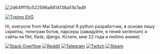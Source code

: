 ![2d64fff15c522596a8814138a51b7ad9](https://github.com/MyMaiSan/MyMaiSan/assets/166984233/f97b15e3-2ef8-4bc5-9e5f-ea9b5ca2c6ab)

[![Typing SVG](https://readme-typing-svg.demolab.com?font=Fira+Code&pause=1000&random=false&width=435&lines=I%60m+Mai+San%2C+Python+Developer)](https://git.io/typing-svg)

Hi, everyone from Mai Sakurajima! Я python разработчик, в основе пишу скрипты, телеграм ботов, парсеры (завидуйте, я гений serlenium) и сайты на flet, flask, django. Кстати, мне 22 года и люблю аниме)

[![Stack Overflow](https://img.shields.io/badge/-Stackoverflow-FE7A16?style=for-the-badge&logo=stack-overflow&logoColor=white)](https://stackoverflow.com/users/23589316/sakurajima-mai)
[![Reddit](https://img.shields.io/badge/Reddit-%23FF4500.svg?style=for-the-badge&logo=Reddit&logoColor=white)](https://www.reddit.com/user/MyMaiSakurajima/)
[![Telegram](https://img.shields.io/badge/Telegram-2CA5E0?style=for-the-badge&logo=telegram&logoColor=white)](https://t.me/MyMaiSakurajima)
[![Twitch](https://img.shields.io/badge/Twitch-%239146FF.svg?style=for-the-badge&logo=Twitch&logoColor=white)](https://www.twitch.tv/mymaisakurajima)
[![Steam](https://img.shields.io/badge/steam-%23000000.svg?style=for-the-badge&logo=steam&logoColor=white)](https://steamcommunity.com/id/MyMaiSakurajima/)

<br />
